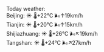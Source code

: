 Today weather:  
Beijing: ☀️   🌡️+22°C 🌬️↑19km/h  
Tianjin: ☀️   🌡️+20°C 🌬️↑15km/h  
Shijiazhuang: ☀️   🌡️+26°C 🌬️↖19km/h  
Tangshan: ☀️   🌡️+24°C 🌬️↗27km/h  
